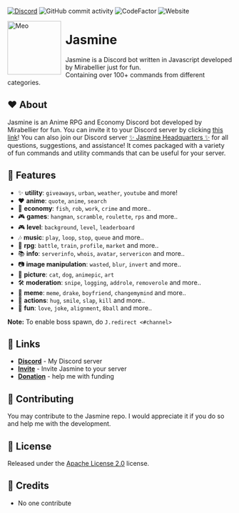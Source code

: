 [![Discord](https://img.shields.io/discord/684084513403699314?color=blue&logo=discord&logoColor=white&style=plastic)](https://discord.gg/s875Hry)
![GitHub commit activity](https://img.shields.io/github/commit-activity/m/MiraBellierr/Jasmine?logo=github&style=plastic)
![CodeFactor](https://img.shields.io/codefactor/grade/github/MiraBellierr/Jasmine?logo=github&style=plastic&color=blue)
![Website](https://img.shields.io/website?down_color=red&down_message=offline&up_color=blue&up_message=online&url=https%3A%2F%2Fwww.jasminebot.xyz&style=plastic)

<img width="120" height="120" align="left" style="float: left; margin: 0 10px 0 0;" alt="Meo" src="https://www.jasminebot.xyz/favicon.jpg">

# Jasmine
Jasmine is a Discord bot written in Javascript developed by Mirabellier just for fun.<br>Containing over 100+ commands from different categories.

## ❤️ About
Jasmine is an Anime RPG and Economy Discord bot developed by Mirabellier for fun. You can invite it to your Discord server by clicking [this link](https://www.jasminebot.xyz/invite)! You can also join our Discord server [✨ Jasmine Headquarters ✨](https://discord.gg/s875Hry) for all questions, suggestions, and assistance! It comes packaged with a variety of fun commands and utility commands that can be useful for your server.

## 🧡 Features

* :sparkles: **utility**: `giveaways`, `urban`, `weather`, `youtube` and more!
* :heart: **anime**: `quote`, `anime`, `search`
* :tophat: **economy**: `fish`, `rob`, `work`, `crime` and more..
* :video_game: **games**: `hangman`, `scramble`, `roulette`, `rps` and more..
* :video_game: **level**: `background`, `level`, `leaderboard`
* :notes: **music**: `play`, `loop`, `stop`, `queue` and more..
* :japanese_ogre: **rpg**: `battle`, `train`, `profile`, `market` and more..
* :books: **info**: `serverinfo`, `whois`, `avatar`, `servericon` and more..
* :camera: **image manipulation**: `wasted`, `blur`, `invert` and more..
* 📸 **picture**: `cat`, `dog`, `animepic`, `art`
* 🛠️ **moderation**: `snipe`, `logging`, `addrole`, `removerole` and more..
* :rofl: **meme**: `meme`, `drake`, `boyfriend`, `changemymind` and more..
* :person_fencing: **actions**: `hug`, `smile`, `slap`, `kill` and more..
* :jigsaw: **fun**: `love`, `joke`, `alignment`, `8ball` and more..

**Note:** To enable boss spawn, do `J.redirect <#channel>`

## 🧡 Links
* **[Discord](https://discord.gg/s875Hry)** - My Discord server
* **[Invite](https://www.jasminebot.xyz/invite)** - Invite Jasmine to your server
* **[Donation](https://www.patreon.com/jasminebot)** - help me with funding

## 💛 Contributing
You may contribute to the Jasmine repo. I would appreciate it if you do so and help me with the development.

## 💚 License
Released under the [Apache License 2.0](https://github.com/MiraBellierr/Jasmine/blob/main/LICENSE) license.

## 💙 Credits
* No one contribute
